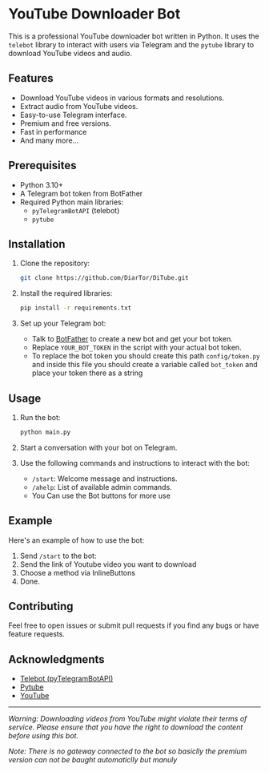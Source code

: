 # YouTube Downloader Bot

This is a professional YouTube downloader bot written in Python. It uses the `telebot` library to interact with users
via Telegram and the `pytube` library to download YouTube videos and audio.

## Features

- Download YouTube videos in various formats and resolutions.
- Extract audio from YouTube videos.
- Easy-to-use Telegram interface.
- Premium and free versions.
- Fast in performance
- And many more...

## Prerequisites

- Python 3.10+
- A Telegram bot token from BotFather
- Required Python main libraries:
    - `pyTelegramBotAPI` (telebot)
    - `pytube`

## Installation

1. Clone the repository:
   ```bash
   git clone https://github.com/DiarTor/DiTube.git
   ```

2. Install the required libraries:
   ```bash
   pip install -r requirements.txt
   ```

3. Set up your Telegram bot:
    - Talk to [BotFather](https://core.telegram.org/bots#botfather) to create a new bot and get your bot token.
    - Replace `YOUR_BOT_TOKEN` in the script with your actual bot token.
    - To replace the bot token you should create this path `config/token.py` and inside this file you should create a
      variable called `bot_token` and place your token there as a string

## Usage

1. Run the bot:
   ```bash
   python main.py
   ```

2. Start a conversation with your bot on Telegram.

3. Use the following commands and instructions to interact with the bot:
    - `/start`: Welcome message and instructions.
    - `/ahelp`: List of available admin commands.
    - You Can use the Bot buttons for more use
    

## Example

Here's an example of how to use the bot:

1. Send `/start` to the bot:
2. Send the link of Youtube video you want to download
3. Choose a method via InlineButtons
4. Done.

## Contributing

Feel free to open issues or submit pull requests if you find any bugs or have feature requests.


## Acknowledgments

- [Telebot (pyTelegramBotAPI)](https://github.com/eternnoir/pyTelegramBotAPI)
- [Pytube](https://github.com/nficano/pytube)
- [YouTube](https://www.youtube.com)

---

*Warning: Downloading videos from YouTube might violate their terms of service. Please ensure that you have the right to
download the content before using this bot.*

*Note: There is no gateway connected to the bot so basiclly the premium version can not be baught automaticlly but manuly*
